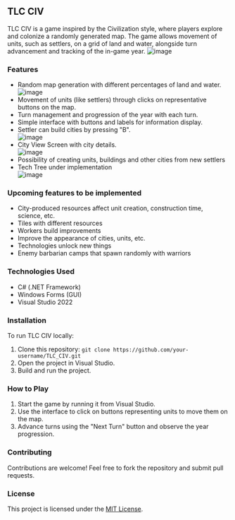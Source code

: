 ## TLC CIV
TLC CIV is a game inspired by the Civilization style, where players explore and colonize a randomly generated map. The game allows movement of units, such as settlers, on a grid of land and water, alongside turn advancement and tracking of the in-game year.
![image](https://github.com/user-attachments/assets/26d4624b-b8eb-47ba-a2bf-2ff97d9b9d33)

### Features

- Random map generation with different percentages of land and water.
![image](https://github.com/user-attachments/assets/29e7a3f8-0334-421b-88c1-2c56b2bbe31f)
- Movement of units (like settlers) through clicks on representative buttons on the map.
- Turn management and progression of the year with each turn.
- Simple interface with buttons and labels for information display.
- Settler can build cities by pressing "B".  
![image](https://github.com/user-attachments/assets/de07bb81-822f-4710-965f-672902f433e6)
- City View Screen with city details.  
![image](https://github.com/user-attachments/assets/70bbcafd-5bb6-4280-94f4-5dda251f4d9f)
- Possibility of creating units, buildings and other cities from new settlers
- Tech Tree under implementation  
![image](https://github.com/user-attachments/assets/67ba4835-949b-43c1-96ab-1eb7be7770e2)

### Upcoming features to be implemented

- City-produced resources affect unit creation, construction time, science, etc.
- Tiles with different resources
- Workers build improvements
- Improve the appearance of cities, units, etc.
- Technologies unlock new things
- Enemy barbarian camps that spawn randomly with warriors

### Technologies Used

- C# (.NET Framework)
- Windows Forms (GUI)
- Visual Studio 2022

### Installation

To run TLC CIV locally:

1. Clone this repository: `git clone https://github.com/your-username/TLC_CIV.git`
2. Open the project in Visual Studio.
3. Build and run the project.

### How to Play

1. Start the game by running it from Visual Studio.
2. Use the interface to click on buttons representing units to move them on the map.
3. Advance turns using the "Next Turn" button and observe the year progression.

### Contributing

Contributions are welcome! Feel free to fork the repository and submit pull requests.

### License

This project is licensed under the [MIT License](LICENSE).



